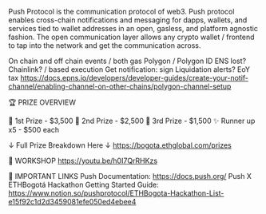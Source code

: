 Push Protocol is the communication protocol of web3. Push protocol enables cross-chain notifications and messaging for dapps, wallets, and services tied to wallet addresses in an open, gasless, and platform agnostic fashion. The open communication layer allows any crypto wallet / frontend to tap into the network and get the communication across.


On chain and off chain events / both gas
	Polygon / Polygon ID
	ENS lost?
	Chainlink? / based execution
    Get notification: sign
	Liquidation alerts?
	EoY tax
https://docs.epns.io/developers/developer-guides/create-your-notif-channel/enabling-channel-on-other-chains/polygon-channel-setup



🏆 PRIZE OVERVIEW 

🥇 1st Prize - $3,500
🥈 2nd Prize - $2,500
🥉 3rd Prize - $1,500
✨ Runner up x5 - $500 each

↓ Full Prize Breakdown Here ↓ 
https://bogota.ethglobal.com/prizes


🚀 WORKSHOP
https://youtu.be/h0I7QrRHKzs


🔗 IMPORTANT LINKS
Push Documentation:
https://docs.push.org/
Push X ETHBogotá Hackathon Getting Started Guide:
https://www.notion.so/pushprotocol/ETHBogota-Hackathon-List-e15f92c1d2d3459081efe050ed4ebee4 